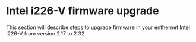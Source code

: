 # Intel i226-V firmware upgrade
This section will describe steps to upgrade firmware in your enthernet Intel i226-V from version 2.17 to 2.32
